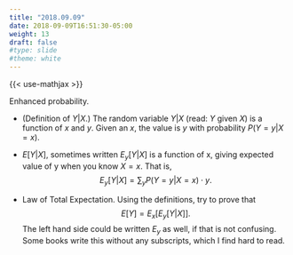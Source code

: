```yaml
---
title: "2018.09.09"
date: 2018-09-09T16:51:30-05:00
weight: 13
draft: false
#type: slide
#theme: white
---
```


{{< use-mathjax >}}

Enhanced probability.

* (Definition of $Y|X$.) The random variable $Y|X$ (read: $Y$ given $X$) is a function of 
   $x$ and $y$. Given an $x$, the value is $y$ with probability $P(Y=y
   | X=x)$. 

* $E[Y|X]$, sometimes written $E_y[Y|X]$ is a function of x, giving
  expected value of y when you know $X=x$. That is, $$E_y[Y|X] = \sum_y
  P(Y=y | X=x)\cdot y .$$

* Law of Total Expectation. Using the definitions, try to prove that 
$$ E[Y] = E_x [ E_y [ Y|X] ]. $$
The left hand side could be written $E_y$ as well, if that is not
confusing. Some books write this without any subscripts, which I find
hard to read.

